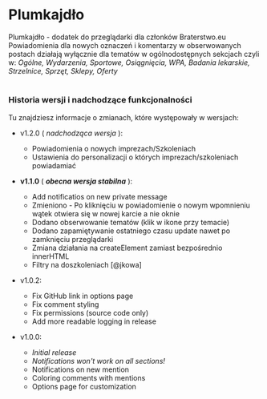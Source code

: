 # Plumkajdło
Plumkajdło - dodatek do przeglądarki dla członków Braterstwo.eu
Powiadomienia dla nowych oznaczeń i komentarzy w obserwowanych postach działają wyłącznie dla
tematów w ogólnodostępnych sekcjach czyli w:
*Ogólne, Wydarzenia, Sportowe, Osiągnięcia, WPA, Badania lekarskie, Strzelnice, Sprzęt, Sklepy, Oferty*
#
### Historia wersji i nadchodzące funkcjonalności
Tu znajdziesz informacje o zmianach, które występowały w wersjach:

+ v1.2.0 ( *nadchodząca wersja* ):
	- Powiadomienia o nowych imprezach/Szkoleniach
	- Ustawienia do personalizacji o których imprezach/szkoleniach powiadamiać

+ **v1.1.0** ( ***obecna wersja stabilna*** ):
	- Add notificatios on new private message
	- Zmieniono - Po kliknięciu w powiadomienie o nowym wpomnieniu wątek otwiera się w nowej karcie a nie oknie
	- Dodano obserwowanie tematów (klik w ikone przy temacie)
	- Dodano zapamiętywanie ostatniego czasu update nawet po zamknięciu przeglądarki
	- Zmiana działania na createElement zamiast bezpośrednio innerHTML
	- Filtry na doszkoleniach [@jkowa]
	
+ v1.0.2:
	- Fix GitHub link in options page
	- Fix comment styling
	- Fix permissions (source code only)
	- Add more readable logging in release
	
+ v1.0.0:
	- *Initial release*
	- *Notifications won't work on all sections!*
	- Notifications on new mention
	- Coloring comments with mentions
	- Options page for customization

